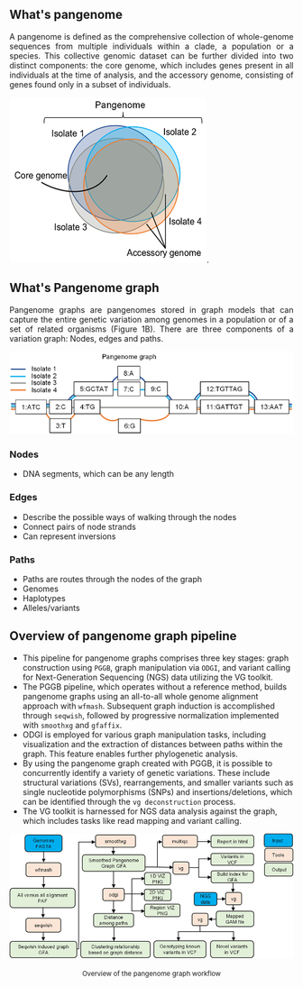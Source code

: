 ## What's pangenome 
<p align="justify">
A pangenome is defined as the comprehensive collection of whole-genome sequences from multiple individuals within a clade, a population or a species. This collective genomic dataset can be 
further divided into two distinct components: the core genome, which includes genes present in all individuals at the time of analysis, and the accessory genome, consisting of genes found 
only in a subset of individuals. 
</p>

![bacterial-pangenome](theme_figures/bacterial-pangenome-small.png).



## What's Pangenome graph 
<p align="justify">
Pangenome graphs are pangenomes stored in graph models that can capture the entire genetic variation among genomes in a population or of a set of related organisms (Figure 1B). There are three components of a variation graph: Nodes, edges and paths.
</p>

![bacterial-pangenome](theme_figures/pangenome-graph-small.png)



### **Nodes**
- DNA segments, which can be any length 


### **Edges** 
- Describe the possible ways of walking through the nodes
- Connect pairs of node strands
- Can represent inversions 


### **Paths** 
- Paths are routes through the nodes of the graph
- Genomes
- Haplotypes
- Alleles/variants 


## Overview of pangenome graph pipeline
- This pipeline for pangenome graphs comprises three key stages: graph construction using `PGGB`, graph manipulation via `ODGI`, and variant calling for Next-Generation Sequencing (NGS) data utilizing the VG toolkit.
- The PGGB pipeline, which operates without a reference method, builds pangenome graphs using an all-to-all whole genome alignment approach with `wfmash`. Subsequent graph induction is accomplished through `seqwish`, followed by progressive normalization implemented with `smoothxg` and `gfaffix`.
- ODGI is employed for various graph manipulation tasks, including visualization and the extraction of distances between paths within the graph. This feature enables further phylogenetic analysis.
- By using the pangenome graph created with PGGB, it is possible to concurrently identify a variety of genetic variations. These include structural variations (SVs), rearrangements, and smaller variants such as single nucleotide polymorphisms (SNPs) and insertions/deletions, which can be identified through the `vg deconstruction` process.
- The VG toolkit is harnessed for NGS data analysis against the graph, which includes tasks like read mapping and variant calling.

![image](theme_figures/pangenome_graph_pipeline_small.png)

<center><small>Overview of the pangenome graph workflow</small></center>
